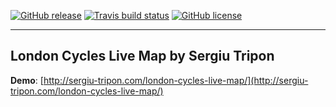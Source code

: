[![GitHub release](https://img.shields.io/github/release/SergiuTripon/london-accidents.svg)](https://github.com/SergiuTripon/london-cycles-live-map/releases)
[![Travis build status](https://img.shields.io/travis/SergiuTripon/london-accidents/master.svg)](https://travis-ci.org/SergiuTripon/london-cycles-live-map/)
[![GitHub license](https://img.shields.io/badge/license-MIT-blue.svg)](https://github.com/SergiuTripon/london-cycles-live-map/blob/master/LICENSE.md)

---

## London Cycles Live Map by Sergiu Tripon

**Demo**: [http://sergiu-tripon.com/london-cycles-live-map/](http://sergiu-tripon.com/london-cycles-live-map/)
